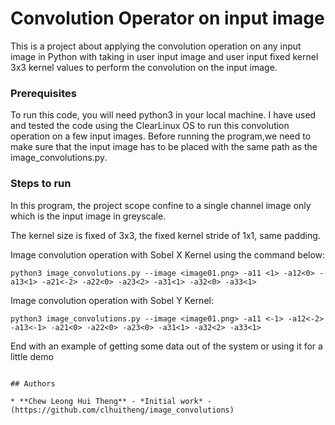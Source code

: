 # Convolution Operator on input image

This is a project about applying the convolution operation on any input image in Python with taking in user input image and user input fixed kernel 3x3 kernel values to perform the convolution on the input image.

### Prerequisites
To run this code, you will need python3 in your local machine. I have used and tested the code using the ClearLinux OS to run this convolution operation on a few input images. Before running the program,we need to make sure that the input image has to be placed with the same path as the image_convolutions.py.

### Steps to run
In this program, the project scope confine to a single channel image only which is the input image in greyscale.

The kernel size is fixed of 3x3, the fixed kernel stride of 1x1, same padding.

Image convolution operation with Sobel X Kernel using the command below:
```
python3 image_convolutions.py --image <image01.png> -a11 <1> -a12<0> -a13<1> -a21<-2> -a22<0> -a23<2> -a31<1> -a32<0> -a33<1>
```
Image convolution operation with Sobel Y Kernel:
```
python3 image_convolutions.py --image <image01.png> -a11 <-1> -a12<-2> -a13<-1> -a21<0> -a22<0> -a23<0> -a31<1> -a32<2> -a33<1>
```

End with an example of getting some data out of the system or using it for a little demo

```

## Authors

* **Chew Leong Hui Theng** - *Initial work* -(https://github.com/clhuitheng/image_convolutions)
